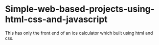 # Simple-web-based-projects-using-html-css-and-javascript
This has only the front end of an ios calculator which built using html and css.
